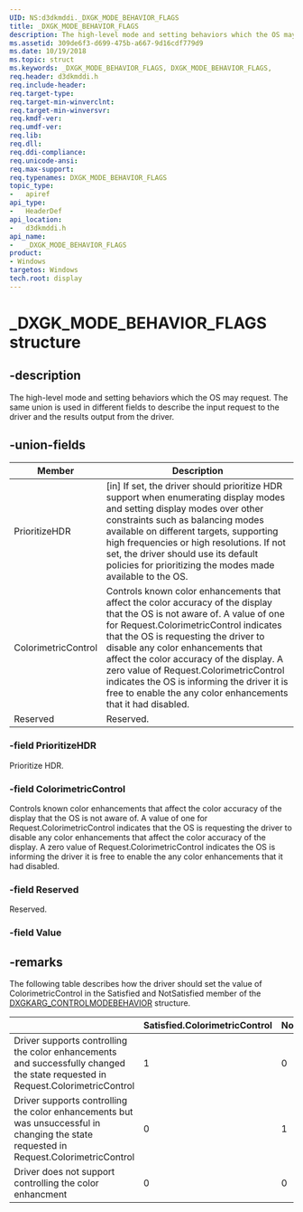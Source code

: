 ```yaml
---
UID: NS:d3dkmddi._DXGK_MODE_BEHAVIOR_FLAGS
title: _DXGK_MODE_BEHAVIOR_FLAGS
description: The high-level mode and setting behaviors which the OS may request.
ms.assetid: 309de6f3-d699-475b-a667-9d16cdf779d9
ms.date: 10/19/2018
ms.topic: struct
ms.keywords: _DXGK_MODE_BEHAVIOR_FLAGS, DXGK_MODE_BEHAVIOR_FLAGS,
req.header: d3dkmddi.h
req.include-header:
req.target-type:
req.target-min-winverclnt:
req.target-min-winversvr:
req.kmdf-ver:
req.umdf-ver:
req.lib:
req.dll:
req.ddi-compliance:
req.unicode-ansi:
req.max-support:
req.typenames: DXGK_MODE_BEHAVIOR_FLAGS
topic_type:
-	apiref
api_type:
-	HeaderDef
api_location:
-	d3dkmddi.h
api_name:
-	_DXGK_MODE_BEHAVIOR_FLAGS
product: 
- Windows
targetos: Windows
tech.root: display
---
```


# _DXGK_MODE_BEHAVIOR_FLAGS structure

## -description

The high-level mode and setting behaviors which the OS may request. The same union is used in different fields to describe the input request to the driver and the results output from the driver.

## -union-fields

| Member | Description |
| --- | --- |
| PrioritizeHDR | [in] If set, the driver should prioritize HDR support when enumerating display modes and setting display modes over other constraints such as balancing modes available on different targets, supporting high frequencies or high resolutions.  If not set, the driver should use its default policies for prioritizing the modes made available to the OS. |
| ColorimetricControl | Controls known color enhancements that affect the color accuracy of the display that the OS is not aware of. A value of one for Request.ColorimetricControl indicates that the OS is requesting the driver to disable any color enhancements that affect the color accuracy of the display. A zero value of Request.ColorimetricControl indicates the OS is informing the driver it is free to enable the any color enhancements that it had disabled. |
| Reserved | Reserved. |


### -field PrioritizeHDR

Prioritize HDR.

### -field ColorimetricControl

Controls known color enhancements that affect the color accuracy of the display that the OS is not aware of. A value of one for Request.ColorimetricControl indicates that the OS is requesting the driver to disable any color enhancements that affect the color accuracy of the display. A zero value of Request.ColorimetricControl indicates the OS is informing the driver it is free to enable the any color enhancements that it had disabled.

### -field Reserved

Reserved.

### -field Value


## -remarks

The following table describes how the driver should set the value of ColorimetricControl in the Satisfied and NotSatisfied member of the [DXGKARG_CONTROLMODEBEHAVIOR](ns-d3dkmddi-_dxgkarg_controlmodebehavior.md) structure.

|| Satisfied.ColorimetricControl | NotSatisfied.ColorimetricControl |
|:-- | -- | -- |
| Driver supports controlling the color enhancements and successfully changed the state requested in Request.ColorimetricControl | 1| 0|
| Driver supports controlling the color enhancements but was unsuccessful in changing the state requested in Request.ColorimetricControl| 0| 1|
| Driver does not support controlling the color enhancment| 0| 0|



